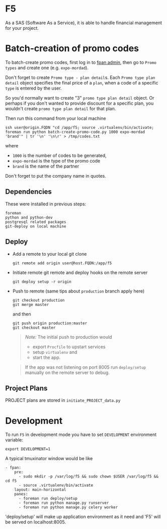 F5
====
As a SAS (Software As a Service), it is able to handle financial management for your project. 

Batch-creation of promo codes
=============================

To batch-create promo codes, first log in to [fpan admin](http://PROJECT.ir/fpan/admin/),
then go to `Promo types` and create one (e.g. `expo-mordad`).

Don't forget to create `Promo type - plan detail`s.
Each `Promo type plan detail` object specifies the final price
of a `plan`, when a code of a specific `type` is entered by the user.

So you'd normally want to create "3" `promo type plan detail` object. Or perhaps if you don't wanted to provide discount for a specific plan, you wouldn't create `promo type plan detail` for that plan.

Then run this command from your local machine

    ssh user@origin.FQDN "cd /app/f5; source .virtualenv/bin/activate; foreman run python batch-create-promo-code.py 1000 expo-mordad 'brand'" | tr '\n' '\n\r' > /tmp/codes.txt

where

*   `1000` is the number of codes to be generated,
*   `expo-mordad` is the type of the promo code
*   `brand` is the name of the partner

Don't forget to put the company name in quotes.

Dependencies
------------

These were installed in previous steps:

    foreman
    python and python-dev
    postgresql related packages
    git-deploy on local machine

Deploy
------

*   Add a remote to your local git clone

        git remote add origin user@host.FQDN:/app/f5

*   Initiate remote git remote and deploy hooks on the remote server

        git deploy setup -r origin

*   Push to remote (same tips about `production` branch apply here)

        git checkout production
        git merge master

    and then

        git push origin production:master
        git checkout master


    > *Note:*
    > The initial push to production would
    > *   export `Procfile` to upstart services
    > *   setup `virtualenv` and
    > *   start the app.

    > If the app was not listening on port 8005
    > run `deploy/setup` manually on the remote server to debug.

Project Plans
------
  PROJECT plans are stored in `initiate_PROJECT_data.py`

# Development

To run `F5` in development mode you have to set `DEVELOPMENT` environment variable:

    export DEVELOPMENT=1

A typical tmuxinator window would be like

    - fpan:
        pre:
          - sudo mkdir -p /var/log/f5 && sudo chown $USER /var/log/f5 && cd f5
          - source .virtualenv/bin/activate
        layout: main-horizontal
        panes:
          - foreman run deploy/setup
          - foreman run python manage.py runserver
          - foreman run python manage.py celery worker

'deploy/setup' will make up application environment as it need and 'F5' will be served on localhost:8005.
